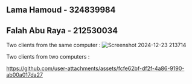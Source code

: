 ## Lama Hamoud - 324839984
## Falah Abu Raya - 212530034




Two clients from the same computer :
![Screenshot 2024-12-23 213714](https://github.com/user-attachments/assets/65e55063-11f0-4116-8e79-92455de97c03)



Two clients from two computers :


https://github.com/user-attachments/assets/fcfe62bf-df2f-4a86-9190-ab00a017da27



